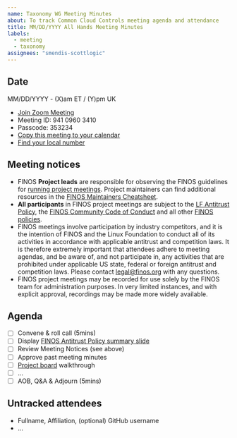 ```yaml
---
name: Taxonomy WG Meeting Minutes
about: To track Common Cloud Controls meeting agenda and attendance
title: MM/DD/YYYY All Hands Meeting Minutes
labels:
  - meeting
  - taxonomy
assignees: "smendis-scottlogic"
---
```


## Date

MM/DD/YYYY - (X)am ET / (Y)pm UK

- [Join Zoom Meeting](https://zoom.us/j/994109603410)
- Meeting ID: 941 0960 3410
- Passcode: 353234
- [Copy this meeting to your calendar](calendar.finos.org)
- [Find your local number](https://zoom.us/u/ab9zAHYy5T)

## Meeting notices

- FINOS **Project leads** are responsible for observing the FINOS guidelines for [running project meetings](https://community.finos.org/docs/governance/meeting-procedures/). Project maintainers can find additional resources in the [FINOS Maintainers Cheatsheet](https://community.finos.org/docs/finos-maintainers-cheatsheet).
- **All participants** in FINOS project meetings are subject to the [LF Antitrust Policy](https://www.linuxfoundation.org/antitrust-policy/), the [FINOS Community Code of Conduct](https://community.finos.org/docs/governance/code-of-conduct) and all other [FINOS policies](https://community.finos.org/docs/governance/#policies).
- FINOS meetings involve participation by industry competitors, and it is the intention of FINOS and the Linux Foundation to conduct all of its activities in accordance with applicable antitrust and competition laws. It is therefore extremely important that attendees adhere to meeting agendas, and be aware of, and not participate in, any activities that are prohibited under applicable US state, federal or foreign antitrust and competition laws. Please contact legal@finos.org with any questions.
- FINOS project meetings may be recorded for use solely by the FINOS team for administration purposes. In very limited instances, and with explicit approval, recordings may be made more widely available.

## Agenda

- [ ] Convene & roll call (5mins)
- [ ] Display [FINOS Antitrust Policy summary slide](https://community.finos.org/Compliance-Slides/Antitrust-Compliance-Slide.pdf)
- [ ] Review Meeting Notices (see above)
- [ ] Approve past meeting minutes
- [ ] [Project board](https://github.com/orgs/finos/projects/78/views/2) walkthrough
- [ ] ...
- [ ] AOB, Q&A & Adjourn (5mins)

## Untracked attendees

- Fullname, Affiliation, (optional) GitHub username
- ...
